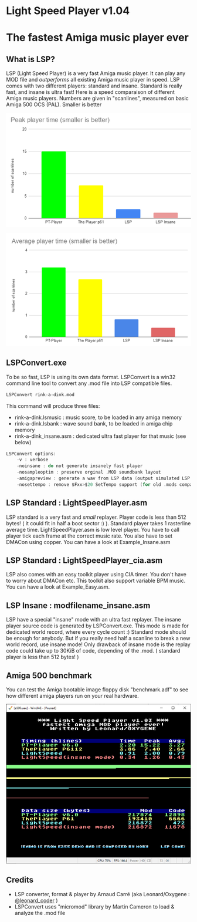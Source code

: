 # Light Speed Player v1.04
# The fastest Amiga music player ever

## What is LSP?

LSP (Light Speed Player) is a very fast Amiga music player. It can play any MOD file and *outperforms* all existing Amiga music player in speed.
LSP comes with two different players: standard and insane. Standard is really fast, and insane is ultra fast!
Here is a speed comparaison of different Amiga music players. Numbers are given in "scanlines", measured on basic Amiga 500 OCS (PAL). Smaller is better

![image info](./png/bench_peak.png)

![image info](./png/bench_average.png)

## LSPConvert.exe

To be so fast, LSP is using its own data format. LSPConvert is a win32 command line tool to convert any .mod file into LSP compatible files.
```c
LSPConvert rink-a-dink.mod
```
This command will produce three files:
- rink-a-dink.lsmusic : music score, to be loaded in any amiga memory
- rink-a-dink.lsbank : wave sound bank, to be loaded in amiga chip memory
- rink-a-dink_insane.asm : dedicated ultra fast player for that music (see below)

```c
LSPConvert options:
	-v : verbose
	-noinsane : do not generate insanely fast player
	-nosampleoptim : preserve orginal .MOD soundbank layout
	-amigapreview : generate a wav from LSP data (output simulated LSP Amiga player)
	-nosettempo : remove $Fxx>$20 SetTempo support (for old .mods compatiblity)
```

## LSP Standard : LightSpeedPlayer.asm

LSP standard is a very fast and *small* replayer. Player code is less than 512 bytes! ( it could fit in half a boot sector :) ). Standard player takes 1 rasterline average time. LightSpeedPlayer.asm is low level player. You have to call player tick each frame at the correct music rate. You also have to set DMACon using copper. You can have a look at Example_Insane.asm

## LSP Standard : LightSpeedPlayer_cia.asm

LSP also comes with an easy toolkit player using CIA timer. You don't have to worry about DMACon etc. This toolkit also support variable BPM music. You can have a look at Example_Easy.asm. 

## LSP Insane : modfilename_insane.asm

LSP have a special "insane" mode with an ultra fast replayer. The insane player source code is generated by LSPConvert.exe. This mode is made for dedicated world record, where every cycle count :) Standard mode should be enough for anybody. But if you really need half a scanline to break a new world record, use insane mode! Only drawback of insane mode is the replay code could take up to 30KiB of code, depending of the .mod. ( standard player is less than 512 bytes! )

## Amiga 500 benchmark

You can test the Amiga bootable image floppy disk "benchmark.adf" to see how different amiga players run on your real hardware.

![image info](./png/benchmark_shot.png)


## Credits

* LSP converter, format & player by Arnaud Carré (aka Leonard/Oxygene : [@leonard_coder](https://twitter.com/leonard_coder) )
* LSPConvert uses "micromod" library by Martin Cameron to load & analyze the .mod file
